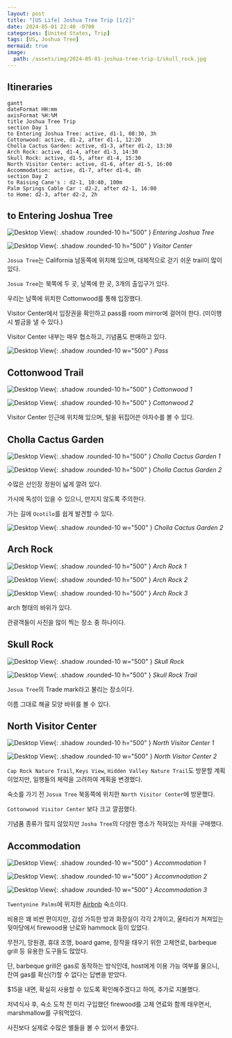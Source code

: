 ```yaml
---
layout: post
title: "[US Life] Joshua Tree Trip [1/2]"
date: 2024-05-01 22:40 -0700
categories: [United States, Trip]
tags: [US, Joshua Tree]
mermaid: true
image:
  path: /assets/img/2024-05-01-joshua-tree-trip-1/skull_rock.jpg
---
```


## Itineraries

```mermaid
gantt
dateFormat HH:mm
axisFormat %H:%M
title Joshua Tree Trip
section Day 1
to Entering Joshua Tree: active, d1-1, 08:30, 3h
Cottonwood: active, d1-2, after d1-1, 12:20
Cholla Cactus Garden: active, d1-3, after d1-2, 13:30
Arch Rock: active, d1-4, after d1-3, 14:30
Skull Rock: active, d1-5, after d1-4, 15:30
North Visitor Center: active, d1-6, after d1-5, 16:00
Accommodation: active, d1-7, after d1-6, 8h
section Day 2
to Raising Cane's : d2-1, 10:40, 100m
Palm Springs Cable Car : d2-2, after d2-1, 16:00
to Home: d2-3, after d2-2, 2h
```

## to Entering Joshua Tree

![Desktop View](/assets/img/2024-05-01-joshua-tree-trip-1/entering.jpg){: .shadow .rounded-10 h="500" }
_Entering Joshua Tree_

![Desktop View](/assets/img/2024-05-01-joshua-tree-trip-1/visitor_center.jpg){: .shadow .rounded-10 h="500" }
_Visitor Center_

`Josua Tree`는 California 남동쪽에 위치해 있으며, 대체적으로 걷기 쉬운 trail이 많이 있다.

`Josua Tree`는 북쪽에 두 곳, 남쪽에 한 곳, 3개의 출입구가 있다.

우리는 남쪽에 위치한 Cottonwood를 통해 입장했다.

Visitor Center에서 입장권을 확인하고 pass를 room mirror에 걸어야 한다. (미이행 시 벌금을 낼 수 있다.)

Visitor Center 내부는 매우 협소하고, 기념품도 판매하고 있다.

![Desktop View](/assets/img/2024-05-01-joshua-tree-trip-1/pass.jpg){: .shadow .rounded-10 w="500" }
_Pass_

## Cottonwood Trail

![Desktop View](/assets/img/2024-05-01-joshua-tree-trip-1/cottonwood_1.jpg){: .shadow .rounded-10 h="500" }
_Cottonwood 1_

![Desktop View](/assets/img/2024-05-01-joshua-tree-trip-1/cottonwood_2.jpg){: .shadow .rounded-10 h="500" }
_Cottonwood 2_

Visitor Center 인근에 위치해 있으며, 털을 뒤집어쓴 야자수를 볼 수 있다.

## Cholla Cactus Garden

![Desktop View](/assets/img/2024-05-01-joshua-tree-trip-1/cholla_cactus_garden_1.jpg){: .shadow .rounded-10 h="500" }
_Cholla Cactus Garden 1_

![Desktop View](/assets/img/2024-05-01-joshua-tree-trip-1/cholla_cactus_garden_2.jpg){: .shadow .rounded-10 h="500" }
_Cholla Cactus Garden 2_

수많은 선인장 정원이 넓게 깔려 있다.

가시에 독성이 있을 수 있으니, 만지지 않도록 주의한다.

가는 길에 `Ocotilo`를 쉽게 발견할 수 있다.

![Desktop View](/assets/img/2024-05-01-joshua-tree-trip-1/ocotilo.jpg){: .shadow .rounded-10 w="500" }
_Cholla Cactus Garden 2_

## Arch Rock

![Desktop View](/assets/img/2024-05-01-joshua-tree-trip-1/arch_rock_1.jpg){: .shadow .rounded-10 h="500" }
_Arch Rock 1_

![Desktop View](/assets/img/2024-05-01-joshua-tree-trip-1/arch_rock_2.jpg){: .shadow .rounded-10 h="500" }
_Arch Rock 2_

![Desktop View](/assets/img/2024-05-01-joshua-tree-trip-1/arch_rock_3.jpg){: .shadow .rounded-10 h="500" }
_Arch Rock 3_

arch 형태의 바위가 있다.

관광객들이 사진을 많이 찍는 장소 중 하나이다.

## Skull Rock

![Desktop View](/assets/img/2024-05-01-joshua-tree-trip-1/skull_rock.jpg){: .shadow .rounded-10 w="500" }
_Skull Rock_

![Desktop View](/assets/img/2024-05-01-joshua-tree-trip-1/skull_rock_trail.jpg){: .shadow .rounded-10 h="500" }
_Skull Rock Trail_

`Josua Tree`의 Trade mark라고 불리는 장소이다.

이름 그대로 해골 모양 바위를 볼 수 있다.

## North Visitor Center

![Desktop View](/assets/img/2024-05-01-joshua-tree-trip-1/north_visitor_center_1.jpg){: .shadow .rounded-10 h="500" }
_North Visitor Center 1_

![Desktop View](/assets/img/2024-05-01-joshua-tree-trip-1/north_visitor_center_2.jpg){: .shadow .rounded-10 w="500" }
_North Visitor Center 2_

`Cap Rock Nature Trail`, `Keys View`, `Hidden Valley Nature Trail`도 방문할 계획이었지만, 일행들의 체력을 고려하여 계획을 변경했다.

숙소를 가기 전 `Josua Tree` 북동쪽에 위치한 `North Visitor Center`에 방문했다.

`Cottonwood Visitor Center` 보다 크고 깔끔했다.

기념품 종류가 많지 않았지만 `Josha Tree`의 다양한 명소가 적혀있는 자석을 구매했다.

## Accommodation

![Desktop View](/assets/img/2024-05-01-joshua-tree-trip-1/accommodation_1.jpg){: .shadow .rounded-10 w="500" }
_Accommodation 1_

![Desktop View](/assets/img/2024-05-01-joshua-tree-trip-1/accommodation_2.jpg){: .shadow .rounded-10 w="500" }
_Accommodation 2_

![Desktop View](/assets/img/2024-05-01-joshua-tree-trip-1/accommodation_3.jpg){: .shadow .rounded-10 w="500" }
_Accommodation 3_

`Twentynine Palms`에 위치한 [Airbnb][airbnb] 숙소이다.

비용은 꽤 비싼 편이지만, 감성 가득한 방과 화장실이 각각 2개이고, 울타리가 쳐져있는 뒷마당에서 firewood용 난로와 hammock 등이 있었다.

무전기, 망원경, 휴대 조명, board game, 장작을 태우기 위한 고체연로, barbeque grill 등 유용한 도구들도 많았다.

단, barbeque grill은 gas로 동작하는 방식인데, host에게 이용 가능 여부를 물으니, 잔여 gas를 확신(?)할 수 없다는 답변을 받았다.

$15을 내면, 확실히 사용할 수 있도록 확인해주겠다고 하여, 추가로 지불했다.

저녁식사 후, 숙소 도착 전 미리 구입했던 firewood를 고체 연료와 함께 태우면서, marshmallow를 구워먹었다.

사진보다 실제로 수많은 별들을 볼 수 있어서 좋았다.

[airbnb]: https://ko.airbnb.com/rooms/847187743150977560?viralityEntryPoint=1&unique_share_id=8CC32733-89D5-42E4-BDF3-194F69155CEB&slcid=50eb9c72bb3745679f1981df57996a08&s=76&feature=share&adults=1&channel=native&slug=OJ7oI4mI&_set_bev_on_new_domain=1714891324_NDNiYmU0NGI4MDZi&source_impression_id=p3_1714891325_IdudeLLlnX5%2BxLu8
